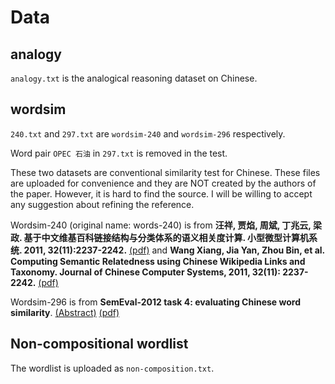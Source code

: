 # Data

## analogy

`analogy.txt` is the analogical reasoning dataset on Chinese.


## wordsim
`240.txt` and `297.txt` are `wordsim-240` and `wordsim-296` respectively. 

Word pair `OPEC	石油` in `297.txt` is removed in the test.

These two datasets are conventional similarity test for Chinese. These files are uploaded for convenience and they are NOT created by the authors of the paper. However, it is hard to find the source. I will be willing to accept any suggestion about refining the reference. 

Wordsim-240 (original name: words-240) is from **汪祥, 贾焰, 周斌, 丁兆云, 梁政. 基于中文维基百科链接结构与分类体系的语义相关度计算. 小型微型计算机系统. 2011, 32(11):2237-2242.** [(pdf)](http://xwxt.sict.ac.cn/CN/abstract/abstract1622.shtml) and **Wang Xiang, Jia Yan, Zhou Bin, et al. Computing Semantic Relatedness using Chinese Wikipedia Links and Taxonomy. Journal of Chinese Computer Systems, 2011, 32(11): 2237-2242.**  [(pdf)](http://en.cnki.com.cn/Article_en/CJFDTotal-XXWX201111019.htm)

Wordsim-296 is from **SemEval-2012 task 4: evaluating Chinese word similarity**. [(Abstract)](https://www.cs.york.ac.uk/semeval-2012/task4.html) [(pdf)](http://dl.acm.org/citation.cfm?id=2387695)

## Non-compositional wordlist
The wordlist is uploaded as `non-composition.txt`. 
